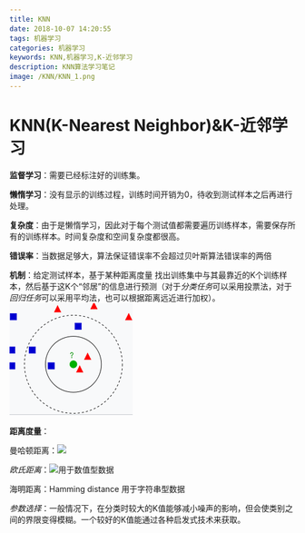```yaml
---
title: KNN
date: 2018-10-07 14:20:55
tags: 机器学习
categories: 机器学习
keywords: KNN,机器学习,K-近邻学习
description: KNN算法学习笔记
image: /KNN/KNN_1.png
---
```


# KNN(K-Nearest Neighbor)&K-近邻学习

**监督学习**：需要已经标注好的训练集。

**懒惰学习**：没有显示的训练过程，训练时间开销为0，待收到测试样本之后再进行处理。

**复杂度**：由于是懒惰学习，因此对于每个测试值都需要遍历训练样本，需要保存所有的训练样本。时间复杂度和空间复杂度都很高。 

**错误率**：当数据足够大，算法保证错误率不会超过贝叶斯算法错误率的两倍

**机制**：给定测试样本，基于某种距离度量    找出训练集中与其最靠近的K个训练样本，然后基于这K个“邻居”的信息进行预测（对于*分类任务*可以采用投票法，对于*回归任务*可以采用平均法，也可以根据距离远近进行加权）。![image](KNN/KNN_1.png)



**距离度量**：

曼哈顿距离：<img src="http://latex.codecogs.com/gif.latex?d(x,y)=\sum\limits_{i=1}^{n}|x_{i}-y_{i}|"/>

*欧氏距离*：<img src="http://latex.codecogs.com/gif.latex?d(x,y)=\sqrt{\sum\limits_{i=1}^{n}(x_{i}-y_{i})^2}"/>用于数值型数据

海明距离：Hamming distance             用于字符串型数据

*参数选择*：一般情况下，在分类时较大的K值能够减小噪声的影响，但会使类别之间的界限变得模糊。一个较好的K值能通过各种启发式技术来获取。















